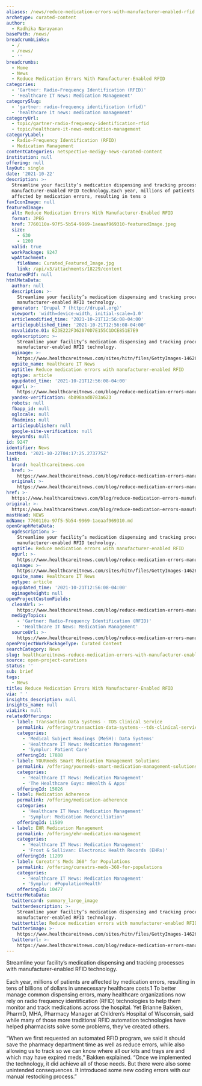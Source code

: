 ```yaml
---
aliases: /news/reduce-medication-errors-with-manufacturer-enabled-rfid
archetype: curated-content
author:
  - Radhika Narayanan
basePath: /news/
breadcrumbLinks:
  - /
  - /news/
  - ''
breadcrumbs:
  - Home
  - News
  - Reduce Medication Errors With Manufacturer-Enabled RFID
categories:
  - 'Gartner: Radio-Frequency Identification (RFID)'
  - 'Healthcare IT News: Medication Management'
categorySlug:
  - 'gartner: radio-frequency identification (rfid)'
  - 'healthcare it news: medication management'
categoryUrl:
  - topic/gartner-radio-frequency-identification-rfid
  - topic/healthcare-it-news-medication-management
categoryLabel:
  - Radio-Frequency Identification (RFID)
  - Medication Management
contentCategories: netspective-medigy-news-curated-content
institution: null
offering: null
layOut: single
date: '2021-10-22'
description: >-
  Streamline your facility’s medication dispensing and tracking processes with
  manufacturer-enabled RFID technology.Each year, millions of patients are
  affected by medication errors, resulting in tens o
favIconImage: null
featuredImage:
  alt: Reduce Medication Errors With Manufacturer-Enabled RFID
  format: JPEG
  href: 7760110a-97f5-5b54-9969-1aeaaf969310-featuredImage.jpeg
  size:
    - 630
    - 1200
  valid: true
  workPackage: 9247
  wpAttachment:
    fileName: Curated_Featured_Image.jpg
    link: /api/v3/attachments/18229/content
featuredPdf: null
htmlMetaData:
  author: null
  description: >-
    Streamline your facility’s medication dispensing and tracking processes with
    manufacturer-enabled RFID technology.
  generator: 'Drupal 7 (http://drupal.org)'
  viewport: 'width=device-width, initial-scale=1.0'
  articlemodified_time: '2021-10-21T12:56:08-04:00'
  articlepublished_time: '2021-10-21T12:56:08-04:00'
  msvalidate.01: E23E222F362070D7E155C1DCE851E7E9
  ogdescription: >-
    Streamline your facility’s medication dispensing and tracking processes with
    manufacturer-enabled RFID technology.
  ogimage: >-
    https://www.healthcareitnews.com/sites/hitn/files/GettyImages-146263882_1200x630_0.jpg
  ogsite_name: Healthcare IT News
  ogtitle: Reduce medication errors with manufacturer-enabled RFID
  ogtype: article
  ogupdated_time: '2021-10-21T12:56:08-04:00'
  ogurl: >-
    https://www.healthcareitnews.com/blog/reduce-medication-errors-manufacturer-enabled-rfid
  yandex-verification: 4b898aad0783a623
  robots: null
  fbapp_id: null
  oglocale: null
  fbadmins: null
  articlepublisher: null
  google-site-verification: null
  keywords: null
id: 9247
identifier: News
lastMod: '2021-10-22T04:17:25.273775Z'
link:
  brand: healthcareitnews.com
  href: >-
    https://www.healthcareitnews.com/blog/reduce-medication-errors-manufacturer-enabled-rfid
  original: >-
    https://www.healthcareitnews.com/blog/reduce-medication-errors-manufacturer-enabled-rfid
href: >-
  https://www.healthcareitnews.com/blog/reduce-medication-errors-manufacturer-enabled-rfid
original: >-
  https://www.healthcareitnews.com/blog/reduce-medication-errors-manufacturer-enabled-rfid
mastHead: NEWS
mdName: 7760110a-97f5-5b54-9969-1aeaaf969310.md
openGraphMetaData:
  ogdescription: >-
    Streamline your facility’s medication dispensing and tracking processes with
    manufacturer-enabled RFID technology.
  ogtitle: Reduce medication errors with manufacturer-enabled RFID
  ogurl: >-
    https://www.healthcareitnews.com/blog/reduce-medication-errors-manufacturer-enabled-rfid
  ogimage: >-
    https://www.healthcareitnews.com/sites/hitn/files/GettyImages-146263882_1200x630_0.jpg
  ogsite_name: Healthcare IT News
  ogtype: article
  ogupdated_time: '2021-10-21T12:56:08-04:00'
  ogimageheight: null
openProjectCustomFields:
  cleanUrl: >-
    https://www.healthcareitnews.com/blog/reduce-medication-errors-manufacturer-enabled-rfid
  medigyTopics:
    - 'Gartner: Radio-Frequency Identification (RFID)'
    - 'Healthcare IT News: Medication Management'
  sourceUrl: >-
    https://www.healthcareitnews.com/blog/reduce-medication-errors-manufacturer-enabled-rfid
openProjectWorkPackageType: Curated Content
searchCategory: News
slug: healthcareitnews-reduce-medication-errors-with-manufacturer-enabled-rfid
source: open-project-curations
status: ''
sub: brief
tags:
  - News
title: Reduce Medication Errors With Manufacturer-Enabled RFID
via: ' '
insights_description: null
insights_name: null
viaLink: null
relatedOfferings:
  - label: Transaction Data Systems - TDS Clinical Service
    permalink: /offering/transaction-data-systems---tds-clinical-service
    categories:
      - 'Medical Subject Headings (MeSH): Data Systems'
      - 'Healthcare IT News: Medication Management'
      - 'Symplur: Patient Care'
    offeringId: 17888
  - label: YOURmeds Smart Medication Management Solutions
    permalink: /offering/yourmeds-smart-medication-management-solutions
    categories:
      - 'Healthcare IT News: Medication Management'
      - 'The Healthcare Guys: mHealth & Apps'
    offeringId: 15026
  - label: Medication Adherence
    permalink: /offering/medication-adherence
    categories:
      - 'Healthcare IT News: Medication Management'
      - 'Symplur: Medication Reconciliation'
    offeringId: 11509
  - label: EHR Medication Management
    permalink: /offering/ehr-medication-management
    categories:
      - 'Healthcare IT News: Medication Management'
      - 'Frost & Sullivan: Electronic Health Records (EHRs)'
    offeringId: 11209
  - label: Cureatr's Meds 360° for Populations
    permalink: /offering/cureatrs-meds-360-for-populations
    categories:
      - 'Healthcare IT News: Medication Management'
      - 'Symplur: #PopulationHealth'
    offeringId: 10477
twitterMetaData:
  twittercard: summary_large_image
  twitterdescription: >-
    Streamline your facility’s medication dispensing and tracking processes with
    manufacturer-enabled RFID technology.
  twittertitle: Reduce medication errors with manufacturer-enabled RFID
  twitterimage: >-
    https://www.healthcareitnews.com/sites/hitn/files/GettyImages-146263882_1200x630_0.jpg
  twitterurl: >-
    https://www.healthcareitnews.com/blog/reduce-medication-errors-manufacturer-enabled-rfid
---
```

<p>Streamline your facility’s medication dispensing and tracking processes with manufacturer-enabled RFID technology.<br><br>Each year, millions of patients are affected by medication errors, resulting in tens of billions of dollars in unnecessary healthcare costs.1 To better manage common dispensing errors, many healthcare organizations now rely on radio frequency identification (RFID) technologies to help them monitor and track medications across the hospital. Yet Brianne Bakken, PharmD, MHA, Pharmacy Manager at Children’s Hospital of Wisconsin, said while many of those more traditional RFID automation technologies have helped pharmacists solve some problems, they’ve created others.</p><p>“When we first requested an automated RFID program, we said it should save the pharmacy department time as well as reduce errors, while also allowing us to track so we can know where all our kits and trays are and which may have expired meds,” Bakken explained. “Once we implemented the technology, it did achieve all of those needs. But there were also some unintended consequences. It introduced some new coding errors with our manual restocking process.”</p>